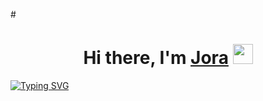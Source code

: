 #<h1 align="center">Hi there, I'm <a href="https://t.me/PROGER32" target="_blank">Jora</a> 
<img src="https://github.com/blackcater/blackcater/raw/main/images/Hi.gif" height="32"/></h1>
[![Typing SVG](https://readme-typing-svg.herokuapp.com?color=%0000000&lines=Computer+science+student)](https://git.io/typing-svg)
